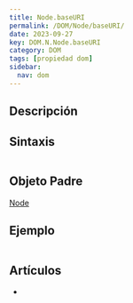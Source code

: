 ```yaml
---
title: Node.baseURI
permalink: /DOM/Node/baseURI/
date: 2023-09-27
key: DOM.N.Node.baseURI
category: DOM
tags: [propiedad dom]
sidebar:
  nav: dom
---
```


## Descripción


## Sintaxis


```javascript

```


## Objeto Padre


[Node](https://www.w3api.com/DOM/Node/)


## Ejemplo


```javascript

```


## Artículos

- 

